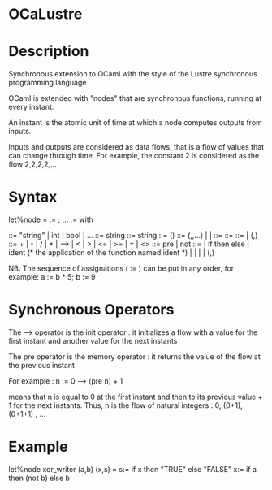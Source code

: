 # OCaLustre

# Description

Synchronous extension to OCaml with the style of the Lustre synchronous programming language

OCaml is extended with "nodes" that are synchronous functions,
running at every instant.

An instant is the atomic unit of time at which a node computes outputs from inputs.

Inputs and outputs are considered as data flows, that is a flow of values that can change through time. For example, the constant 2 is considered as the flow 2,2,2,2,...  

# Syntax 

let%node <NAMEOFNODE> <INPUTS> <OUTPUTS> =
   <OUT1> := <EXPR>;
   ...
   <OUTN> := <EXPR>
with

<VALUE> ::= "string" | int | bool | ... 
<NAMEOFNODE> ::= string
<IDENT> ::= string
<UNIT> ::= ()
<PARAMETERS> ::= (<IDENT>,<IDENT>,...) | <IDENT> | <UNIT>
<INTPUTS> ::= <PARAMETERS>
<OUTPUTS> ::= <PARAMETERS>
<OUT> ::= <IDENT> | (<IDENT>,<IDENT>)
<INFIXOP> ::= + | - | / | * | --> | < | > | <= | >= | = | <>
<PREFIXOP> ::= pre | not 
<EXPR> ::=   <UNIT>
           | if <EXPR> then <EXPR> else <EXPR>
	   | ident <PARAMETERS> (* the application of the function named ident *)
           | <EXPR> <INFIXOP> <EXPR>
	   | <PREFIXOP> <EXPR>
	   | <VALUE>
	   | (<EXPR>,<EXPR>)

NB: The sequence of assignations ( <OUTx> := <EXPR> ) can be put in any order, for example:
   a := b * 5;
   b := 9

# Synchronous Operators

The --> operator is the init operator : it initializes a flow with a value for the first instant and another value for the next instants

The pre operator is the memory operator : it returns the value of the flow at the previous instant

For example :
   n := 0 --> (pre n) + 1

means that n is equal to 0 at the first instant and then to its previous value + 1 for the next instants. Thus, n is the flow of natural integers : 0, (0+1), (0+1+1) , ...

# Example

let%node xor_writer (a,b) (x,s) =
   s:= if x then "TRUE" else "FALSE" 
   x:= if a then (not b) else b
